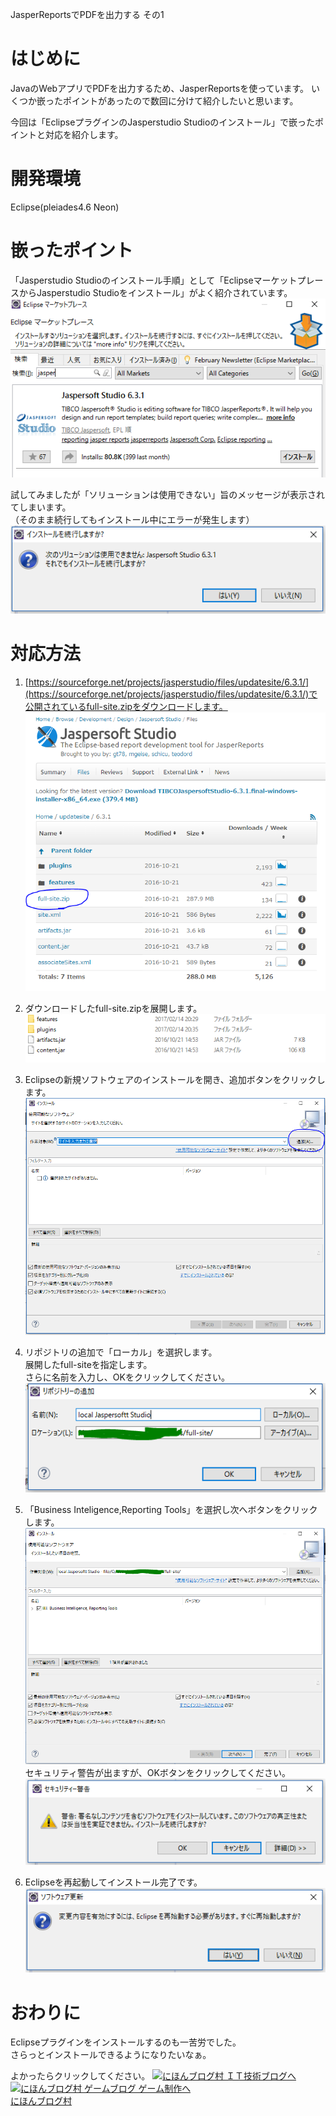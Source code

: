 JasperReportsでPDFを出力する その1


# はじめに
JavaのWebアプリでPDFを出力するため、JasperReportsを使っています。
いくつか嵌ったポイントがあったので数回に分けて紹介したいと思います。  

今回は「EclipseプラグインのJasperstudio Studioのインストール」で嵌ったポイントと対応を紹介します。  

# 開発環境
Eclipse(pleiades4.6 Neon)

# 嵌ったポイント
「Jasperstudio Studioのインストール手順」として「EclipseマーケットプレースからJasperstudio Studioをインストール」がよく紹介されています。  
![Eclipseマーケットプレース](1_Eclipsemarket.PNG)

試してみましたが「ソリューションは使用できない」旨のメッセージが表示されてしまいます。  
（そのまま続行してもインストール中にエラーが発生します）  
![インストール失敗](2_market_ng.PNG)

# 対応方法
1.  [https://sourceforge.net/projects/jasperstudio/files/updatesite/6.3.1/](https://sourceforge.net/projects/jasperstudio/files/updatesite/6.3.1/)で公開されているfull-site.zipをダウンロードします。  
![ダウンロード](3_dl_fullsite.PNG)

1.  ダウンロードしたfull-site.zipを展開します。
![ダウンロード](4_unzip.PNG)

1.  Eclipseの新規ソフトウェアのインストールを開き、追加ボタンをクリックします。
![ソフトウェアのインストール](5_addsoft.PNG)

1. リポジトリの追加で「ローカル」を選択します。  
展開したfull-siteを指定します。  
さらに名前を入力し、OKをクリックしてください。
![リポジトリの追加](6_addrepo.PNG)

1. 「Business Inteligence,Reporting Tools」を選択し次へボタンをクリックします。
![ソフトウェアの選択](7_selectfile.PNG)
セキュリティ警告が出ますが、OKボタンをクリックしてください。
![警告メッセージ](8_warnmsg.PNG)

1. Eclipseを再起動してインストール完了です。  
![終了](9_finish.PNG)

# おわりに
Eclipseプラグインをインストールするのも一苦労でした。  
さらっとインストールできるようになりたいなぁ。  

よかったらクリックしてください。
<a href="http://it.blogmura.com/"><img src="http://it.blogmura.com/img/it88_31.gif" width="88" height="31" border="0" alt="にほんブログ村 ＩＴ技術ブログへ" /></a>
<a href="http://game.blogmura.com/game_work/"><img src="http://game.blogmura.com/game_work/img/game_work88_31.gif" width="88" height="31" border="0" alt="にほんブログ村 ゲームブログ ゲーム制作へ" /></a><br /><a href="http://game.blogmura.com/game_work/">にほんブログ村</a>

